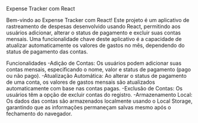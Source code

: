 Expense Tracker com React

Bem-vindo ao Expense Tracker com React! Este projeto é um aplicativo de rastreamento de despesas desenvolvido usando React, permitindo aos usuários adicionar, alterar o status de pagamento e excluir suas contas mensais. Uma funcionalidade chave deste aplicativo é a capacidade de atualizar automaticamente os valores de gastos no mês, dependendo do status de pagamento das contas.

Funcionalidades
-Adição de Contas: Os usuários podem adicionar suas contas mensais, especificando o nome, valor e status de pagamento (pago ou não pago).
-Atualização Automática: Ao alterar o status de pagamento de uma conta, os valores de gastos mensais são atualizados automaticamente com base nas contas pagas.
-Exclusão de Contas: Os usuários têm a opção de excluir contas do registro.
-Armazenamento Local: Os dados das contas são armazenados localmente usando o Local Storage, garantindo que as informações permaneçam salvas mesmo após o fechamento do navegador.
